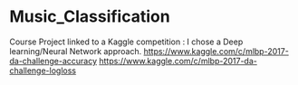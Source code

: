 # Music_Classification
Course Project linked to a Kaggle competition : I chose a Deep learning/Neural Network approach.
https://www.kaggle.com/c/mlbp-2017-da-challenge-accuracy
https://www.kaggle.com/c/mlbp-2017-da-challenge-logloss
